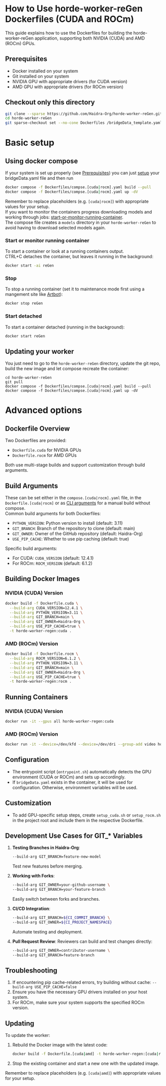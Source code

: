 # How to Use horde-worker-reGen Dockerfiles (CUDA and ROCm)

This guide explains how to use the Dockerfiles for building the horde-worker-reGen application, supporting both NVIDIA (CUDA) and AMD (ROCm) GPUs.

## Prerequisites

- Docker installed on your system
- Git installed on your system
- NVIDIA GPU with appropriate drivers (for CUDA version)
- AMD GPU with appropriate drivers (for ROCm version)

## Checkout only this directory

```bash
git clone --sparse https://github.com/Haidra-Org/horde-worker-reGen.git
cd horde-worker-reGen
git sparse-checkout set --no-cone Dockerfiles /bridgeData_template.yaml
```

# Basic setup
## Using docker compose

If your system is set up properly (see [Prerequisites](#prerequisites))
you can just [setup](https://github.com/Haidra-Org/horde-worker-reGen?tab=readme-ov-file#configure) your bridgeData.yaml file and then run
```bash
docker compose -f Dockerfiles/compse.[cuda|rocm].yaml build --pull
docker compose -f Dockerfiles/compse.[cuda|rocm].yaml up -dV
```
Remember to replace placeholders (e.g. `[cuda|rocm]`) with appropriate values for your setup.  
If you want to monitor the containers progress downloading models and working through jobs: [start-or-monitor-running-container](#start-or-monitor-running-container).  
The compose file creates a `models` directory in your `horde-worker-reGen` to avoid having to download selected models again.  

### Start or monitor running container
To start a container or look at a running containers output.  
CTRL+C detaches the container, but leaves it running in the background:
```bash
docker start -ai reGen
```

### Stop
To stop a running container (set it to maintenance mode first using a mangement site like [Artbot](https://tinybots.net/artbot/settings?panel=workers)):
```bash
docker stop reGen
```

### Start detached
To start a container detached (running in the background):
```bash
docker start reGen
```

## Updating your worker
You just need to go to the `horde-worker-reGen` directory, update the git repo, build the new image and let compose recreate the container:
```
cd horde-worker-reGen
git pull
docker compose -f Dockerfiles/compse.[cuda|rocm].yaml build --pull
docker compose -f Dockerfiles/compse.[cuda|rocm].yaml up -dV
```

# Advanced options
## Dockerfile Overview

Two Dockerfiles are provided:
- `Dockerfile.cuda` for NVIDIA GPUs
- `Dockerfile.rocm` for AMD GPUs

Both use multi-stage builds and support customization through build arguments.

## Build Arguments

These can be set either in the `compose.[cuda|rocm].yaml` file, in the `Dockerfile.[cuda|rocm]` or as [CLI arguments](#building-docker-images) for a manual build without compose.  
Common build arguments for both Dockerfiles:

- `PYTHON_VERSION`: Python version to install (default: 3.11)
- `GIT_BRANCH`: Branch of the repository to clone (default: main)
- `GIT_OWNER`: Owner of the GitHub repository (default: Haidra-Org)
- `USE_PIP_CACHE`: Whether to use pip caching (default: true)

Specific build arguments:
- For CUDA: `CUDA_VERSION` (default: 12.4.1)
- For ROCm: `ROCM_VERSION` (default: 6.1.2)

## Building Docker Images

### NVIDIA (CUDA) Version

```bash
docker build -f Dockerfile.cuda \
  --build-arg CUDA_VERSION=12.4.1 \
  --build-arg PYTHON_VERSION=3.11 \
  --build-arg GIT_BRANCH=main \
  --build-arg GIT_OWNER=Haidra-Org \
  --build-arg USE_PIP_CACHE=true \
  -t horde-worker-regen:cuda .
```

### AMD (ROCm) Version

```bash
docker build -f Dockerfile.rocm \
  --build-arg ROCM_VERSION=6.1.2 \
  --build-arg PYTHON_VERSION=3.11 \
  --build-arg GIT_BRANCH=main \
  --build-arg GIT_OWNER=Haidra-Org \
  --build-arg USE_PIP_CACHE=true \
  -t horde-worker-regen:rocm .
```

## Running Containers

### NVIDIA (CUDA) Version

```bash
docker run -it --gpus all horde-worker-regen:cuda
```

### AMD (ROCm) Version

```bash
docker run -it --device=/dev/kfd --device=/dev/dri --group-add video horde-worker-regen:rocm
```

## Configuration

- The entrypoint script (`entrypoint.sh`) automatically detects the GPU environment (CUDA or ROCm) and sets up accordingly.
- If `bridgeData.yaml` exists in the container, it will be used for configuration. Otherwise, environment variables will be used.

## Customization

- To add GPU-specific setup steps, create `setup_cuda.sh` or `setup_rocm.sh` in the project root and include them in the respective Dockerfile.

## Development Use Cases for GIT_* Variables

1. **Testing Branches in Haidra-Org**:
   ```bash
   --build-arg GIT_BRANCH=feature-new-model
   ```
   Test new features before merging.

2. **Working with Forks**:
   ```bash
   --build-arg GIT_OWNER=your-github-username \
   --build-arg GIT_BRANCH=your-feature-branch
   ```
   Easily switch between forks and branches.

3. **CI/CD Integration**:
   ```bash
   --build-arg GIT_BRANCH=${CI_COMMIT_BRANCH} \
   --build-arg GIT_OWNER=${CI_PROJECT_NAMESPACE}
   ```
   Automate testing and deployment.

4. **Pull Request Review**:
   Reviewers can build and test changes directly:
   ```bash
   --build-arg GIT_OWNER=contributor-username \
   --build-arg GIT_BRANCH=feature-branch
   ```

## Troubleshooting

1. If encountering pip cache-related errors, try building without cache: `--build-arg USE_PIP_CACHE=false`
2. Ensure you have the necessary GPU drivers installed on your host system.
3. For ROCm, make sure your system supports the specified ROCm version.

## Updating

To update the worker:

1. Rebuild the Docker image with the latest code:
   ```bash
   docker build -f Dockerfile.[cuda|amd] -t horde-worker-regen:[cuda|rocm] .
   ```
2. Stop the existing container and start a new one with the updated image.

Remember to replace placeholders (e.g. `[cuda|amd]`) with appropriate values for your setup.
